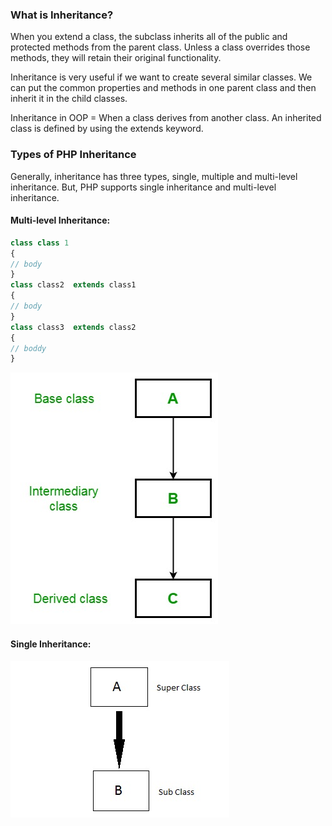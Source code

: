 ### What is Inheritance?
When you extend a class, the subclass inherits all of the public and protected methods from the parent class. Unless a class overrides those methods, they will retain their original functionality.

Inheritance is very useful if we want to create several similar classes. We can put the common properties and methods in one parent class and then inherit it in the child classes.

Inheritance in OOP = When a class derives from another class. An inherited class is defined by using the extends keyword.

### Types of PHP Inheritance
Generally, inheritance has three types, single, multiple and multi-level inheritance. But, PHP supports single inheritance and multi-level inheritance.

#### Multi-level Inheritance:
```php
class class 1
{
// body
}
class class2  extends class1
{
// body
}
class class3  extends class2
{
// boddy
}
```

![Multi-level](https://github.com/CodeMechanix/PHP-OOP/blob/master/Images/multi.jpg)

#### Single Inheritance:
![Single](https://github.com/CodeMechanix/PHP-OOP/blob/master/Images/single-inheritance.jpg)




